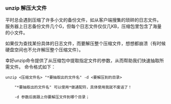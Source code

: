 ### unzip 解压大文件

平时总会遇到压缩了许多小文的备份文件，如从客户端搜集的琐碎的日志文件。
服务器上日志备份文件几个G，但每个日志文件仅仅几KB，压缩包里包含了海量的小文件。

如果仅为查找某份具体的日志文件，而要解压整个压缩文件，想想都崩溃（有时候硬盘空间也不允许解压整个压缩文件）。

幸好unzip命令提供了从压缩包中提取指定文件的参数，从而帮助我们快速抽取所需文件。
命令格式如下：

```
unzip <压缩文件名> "*要抽取出的文件名" -d <要解压到的目录>
```

```
    "*要抽取出的文件名" 可以使用*做通配符，具体使用我就不废话了！

    -d 参数后面跟上你要解压文件到哪个目录；
```
